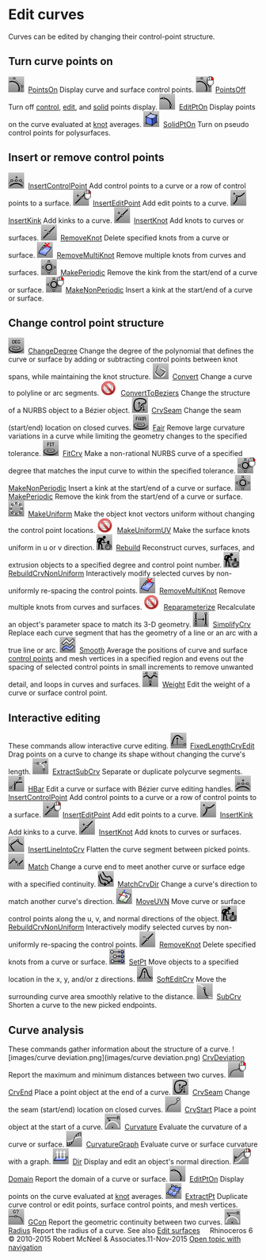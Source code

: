 ---
---


# Edit curves
Curves can be edited by changing their control-point structure.

## Turn curve points on
![images/pointson.png](images/pointson.png) [PointsOn](pointson.html) 
Display curve and surface control points.
![images/pointsoff.png](images/pointsoff.png) [PointsOff](pointson.html#pointsoff) 
Turn off [control](pointson.html), [edit](pointson.html#editpton), and [solid](pointson.html#solidpton) points display.
![images/editpton.png](images/editpton.png) [EditPtOn](pointson.html#editpton) 
Display points on the curve evaluated at [knot](knot.html) averages.
![images/solidpton.png](images/solidpton.png) [SolidPtOn](pointson.html#solidpton) 
Turn on pseudo control points for polysurfaces.

## Insert or remove control points
![images/insertcontrolpoint.png](images/insertcontrolpoint.png) [InsertControlPoint](insertcontrolpoint.html) 
Add control points to a curve or a row of control points to a surface.
![images/inserteditpoint.png](images/inserteditpoint.png) [InsertEditPoint](inserteditpoint.html) 
Add edit points to a curve.
![images/insertkink.png](images/insertkink.png) [InsertKink](insertkink.html) 
Add kinks to a curve.
![images/insertknot.png](images/insertknot.png) [InsertKnot](insertknot.html) 
Add knots to curves or surfaces.
![images/removeknot.png](images/removeknot.png) [RemoveKnot](insertknot.html#removeknot) 
Delete specified knots from a curve or surface.
![images/removemultiknot.png](images/removemultiknot.png) [RemoveMultiKnot](insertknot.html#removemultiknot) 
Remove multiple knots from curves and surfaces.
![images/makeperiodic.png](images/makeperiodic.png) [MakePeriodic](makeperiodic.html) 
Remove the kink from the start/end of a curve or surface.
![images/makenonperiodic.png](images/makenonperiodic.png) [MakeNonPeriodic](makeperiodic.html#makenonperiodic) 
Insert a kink at the start/end of a curve or surface.

## Change control point structure
![images/changedegree.png](images/changedegree.png) [ChangeDegree](changedegree.html) 
Change the degree of the polynomial that defines the curve or surface by adding or subtracting control points between knot spans, while maintaining the knot structure.
![images/convert-arcs.png](images/convert-arcs.png) [Convert](convert.html) 
Change a curve to polyline or arc segments.
![images/-no-toolbar-button.png](images/-no-toolbar-button.png) [ConvertToBeziers](convert.html#converttobeziers) 
Change the structure of a NURBS object to a Bézier object.
![images/crvseam.png](images/crvseam.png) [CrvSeam](crvseam.html) 
Change the seam (start/end) location on closed curves.
![images/fair.png](images/fair.png) [Fair](fair.html) 
Remove large curvature variations in a curve while limiting the geometry changes to the specified tolerance.
![images/fitcrv.png](images/fitcrv.png) [FitCrv](fitcrv.html) 
Make a non-rational NURBS curve of a specified degree that matches the input curve to within the specified tolerance.
![images/makenonperiodic.png](images/makenonperiodic.png) [MakeNonPeriodic](makeperiodic.html#makenonperiodic) 
Insert a kink at the start/end of a curve or surface.
![images/makeperiodic.png](images/makeperiodic.png) [MakePeriodic](makeperiodic.html) 
Remove the kink from the start/end of a curve or surface.
![images/makeuniform.png](images/makeuniform.png) [MakeUniform](makeuniform.html) 
Make the object knot vectors uniform without changing the control point locations.
![images/-no-toolbar-button.png](images/-no-toolbar-button.png) [MakeUniformUV](makeuniform.html#makeuniformuv) 
Make the surface knots uniform in u or v&#160;direction.
![images/rebuild.png](images/rebuild.png) [Rebuild](rebuild.html) 
Reconstruct curves, surfaces, and extrusion objects to a specified degree and control point number.
![images/rebuildcrvnonuniform.png](images/rebuildcrvnonuniform.png) [RebuildCrvNonUniform](rebuildcrvnonuniform.html) 
Interactively modify selected curves by non-uniformly re-spacing the control points.
![images/removemultiknot.png](images/removemultiknot.png) [RemoveMultiKnot](insertknot.html#removemultiknot) 
Remove multiple knots from curves and surfaces.
![images/-no-toolbar-button.png](images/-no-toolbar-button.png) [Reparameterize](reparameterize.html) 
Recalculate an object's parameter space to match its 3-D geometry.
![images/simplifycrv.png](images/simplifycrv.png) [SimplifyCrv](simplifycrv.html) 
Replace each curve segment that has the geometry of a line or an arc with a true line or arc.
![images/smooth.png](images/smooth.png) [Smooth](smooth.html) 
Average the positions of curve and surface [control points](controlpoint.html) and mesh vertices in a specified region and evens out the spacing of selected control points in small increments to remove unwanted detail, and loops in curves and surfaces.
![images/weight.png](images/weight.png) [Weight](weight.html) 
Edit the weight of a curve or surface control point.

## Interactive editing
These commands allow interactive curve editing.
![images/fixedlengthcrvedit.png](images/fixedlengthcrvedit.png) [FixedLengthCrvEdit](fixedlengthcrvedit.html) 
Drag points on a curve to change its shape without changing the curve's length.
![images/extractsubcrv.png](images/extractsubcrv.png) [ExtractSubCrv](extractsubcrv.html) 
Separate or duplicate polycurve segments.
![images/hbar.png](images/hbar.png) [HBar](hbar.html) 
Edit a curve or surface with Bézier curve editing handles.
![images/insertcontrolpoint.png](images/insertcontrolpoint.png) [InsertControlPoint](insertcontrolpoint.html) 
Add control points to a curve or a row of control points to a surface.
![images/inserteditpoint.png](images/inserteditpoint.png) [InsertEditPoint](inserteditpoint.html) 
Add edit points to a curve.
![images/insertkink.png](images/insertkink.png) [InsertKink](insertkink.html) 
Add kinks to a curve.
![images/insertknot.png](images/insertknot.png) [InsertKnot](insertknot.html) 
Add knots to curves or surfaces.
![images/insertlineintocrv.png](images/insertlineintocrv.png) [InsertLineIntoCrv](insertlineintocrv.html) 
Flatten the curve segment between picked points.
![images/match.png](images/match.png) [Match](match.html) 
Change a curve end to meet another curve or surface edge with a specified continuity.
![images/matchcurvedir.png](images/matchcurvedir.png) [MatchCrvDir](matchcrvdir.html) 
Change a curve's direction to match another curve's direction.
![images/moveuvn.png](images/moveuvn.png) [MoveUVN](moveuvn.html) 
Move curve or surface control points along the u, v, and normal directions of the object.
![images/rebuildcrvnonuniform.png](images/rebuildcrvnonuniform.png) [RebuildCrvNonUniform](rebuildcrvnonuniform.html) 
Interactively modify selected curves by non-uniformly re-spacing the control points.
![images/removeknot.png](images/removeknot.png) [RemoveKnot](insertknot.html#removeknot) 
Delete specified knots from a curve or surface.
![images/setpt.png](images/setpt.png) [SetPt](setpt.html) 
Move objects to a specified location in the x, y, and/or z&#160;directions.
![images/softeditcrv.png](images/softeditcrv.png) [SoftEditCrv](softeditcrv.html) 
Move the surrounding curve area smoothly relative to the distance.
![images/subcrv.png](images/subcrv.png) [SubCrv](subcrv.html) 
Shorten a curve to the new picked endpoints.

## Curve analysis
These commands gather information about the structure of a curve.
![images/curve deviation.png](images/curve deviation.png) [CrvDeviation](crvdeviation.html) 
Report the maximum and minimum distances between two curves.
![images/crvend-rt.png](images/crvend-rt.png) [CrvEnd](crvstart.html#crvend) 
Place a point object at the end of a curve.
![images/crvseam.png](images/crvseam.png) [CrvSeam](crvseam.html) 
Change the seam (start/end) location on closed curves.
![images/crvstart.png](images/crvstart.png) [CrvStart](crvstart.html) 
Place a point object at the start of a curve.
![images/radius.png](images/radius.png) [Curvature](curvature.html) 
Evaluate the curvature of a curve or surface.
![images/curvaturegraph.png](images/curvaturegraph.png) [CurvatureGraph](curvaturegraph.html) 
Evaluate curve or surface curvature with a graph.
![images/direction.png](images/direction.png) [Dir](dir.html) 
Display and edit an object's normal direction.
![images/domain.png](images/domain.png) [Domain](domain.html) 
Report the domain of a curve or surface.
![images/editpton.png](images/editpton.png) [EditPtOn](pointson.html#editpton) 
Display points on the curve evaluated at [knot](knot.html) averages.
![images/extractpt.png](images/extractpt.png) [ExtractPt](extractpt.html) 
Duplicate curve control or edit points, surface control points, and mesh vertices.
![images/gcon.png](images/gcon.png) [GCon](gcon.html) 
Report the geometric continuity between two curves.
![images/radius.png](images/radius.png) [Radius](radius.html) 
Report the radius of a curve.
See also
 [Edit surfaces](sak-surfacetools.html) 
&#160;
&#160;
Rhinoceros 6 © 2010-2015 Robert McNeel &amp; Associates.11-Nov-2015
 [Open topic with navigation](sak-curvetools.html) 

